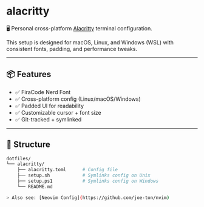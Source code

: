 # alacritty

🖥️ Personal cross-platform [Alacritty](https://github.com/alacritty/alacritty) terminal configuration.

This setup is designed for macOS, Linux, and Windows (WSL) with consistent fonts, padding, and performance tweaks.

---

## 📦 Features

- ✅ FiraCode Nerd Font
- ✅ Cross-platform config (Linux/macOS/Windows)
- ✅ Padded UI for readability
- ✅ Customizable cursor + font size
- ✅ Git-tracked + symlinked

---

## 📂 Structure

```bash
dotfiles/
└── alacritty/
    ├── alacritty.toml      # Config file
    ├── setup.sh            # Symlinks config on Unix
    ├── setup.ps1           # Symlinks config on Windows
    └── README.md

> Also see: [Neovim Config](https://github.com/joe-ton/nvim)

